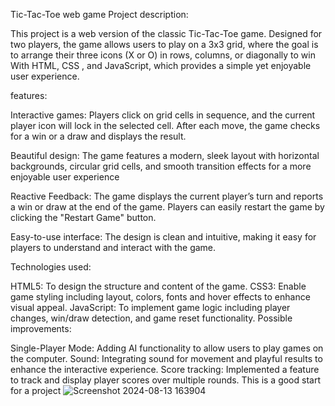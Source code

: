 Tic-Tac-Toe web game
Project description:

This project is a web version of the classic Tic-Tac-Toe game. Designed for two players, the game allows users to play on a 3x3 grid, where the goal is to arrange their three icons (X or O) in rows, columns, or diagonally to win With HTML, CSS , and JavaScript, which provides a simple yet enjoyable user experience.

features:

Interactive games: Players click on grid cells in sequence, and the current player icon will lock in the selected cell. After each move, the game checks for a win or a draw and displays the result.

Beautiful design: The game features a modern, sleek layout with horizontal backgrounds, circular grid cells, and smooth transition effects for a more enjoyable user experience

Reactive Feedback: The game displays the current player’s turn and reports a win or draw at the end of the game. Players can easily restart the game by clicking the "Restart Game" button.

Easy-to-use interface: The design is clean and intuitive, making it easy for players to understand and interact with the game.

Technologies used:

HTML5: To design the structure and content of the game.
CSS3: Enable game styling including layout, colors, fonts and hover effects to enhance visual appeal.
JavaScript: To implement game logic including player changes, win/draw detection, and game reset functionality.
Possible improvements:

Single-Player Mode: Adding AI functionality to allow users to play games on the computer.
Sound: Integrating sound for movement and playful results to enhance the interactive experience.
Score tracking: Implemented a feature to track and display player scores over multiple rounds.
This is a good start for a project
![Screenshot 2024-08-13 163904](https://github.com/user-attachments/assets/d53bf662-13ba-4ccf-91db-477d0f989360)
